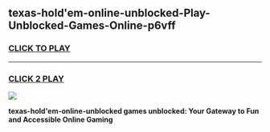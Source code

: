 
## texas-hold'em-online-unblocked-Play-Unblocked-Games-Online-p6vff
<h3>
<a href="https://premium76.site?title=texas-hold'em-online-unblocked&ref=25A">CLICK TO PLAY</a></h3>
<hr>

<h3>
<a href="https://premium76.site?title=texas-hold'em-online-unblocked&ref=25A">CLICK 2 PLAY</a>
  
</h3>

<a href="https://premium76.site?title=texas-hold'em-online-unblocked&ref=25A"><img src="https://clearcache.store/games.png"></a>


**texas-hold'em-online-unblocked games unblocked: Your Gateway to Fun and Accessible Online Gaming**
